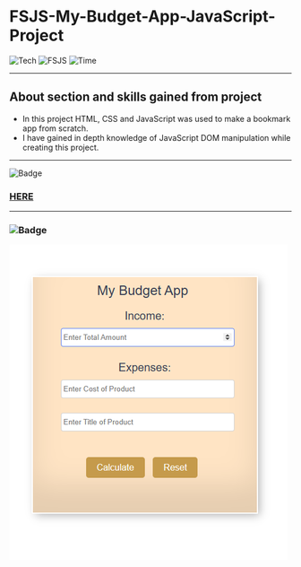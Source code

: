 # FSJS-My-Budget-App-JavaScript-Project

![Tech](https://img.shields.io/badge/Project-JavaScript-blue)
![FSJS](https://img.shields.io/badge/FSJS%20Bootcamp-Hitesh%20Choudhary-orange)
![Time](https://img.shields.io/badge/TIME%20TAKEN-1%20Hr-red)

***

## About section and skills gained from project
- In this project HTML, CSS and JavaScript was used to make a bookmark app from scratch.
- I have gained in depth knowledge of JavaScript DOM manipulation while creating this project.

***

![Badge](https://img.shields.io/badge/PROJECT%20LINK-BELOW-lightgrey) 
### [HERE](https://fsjs-my-budget-app-js-project.netlify.app/)

***

### ![Badge](https://img.shields.io/badge/FINAL-OUTPUT-yellow)

![image](/final%20output.png)